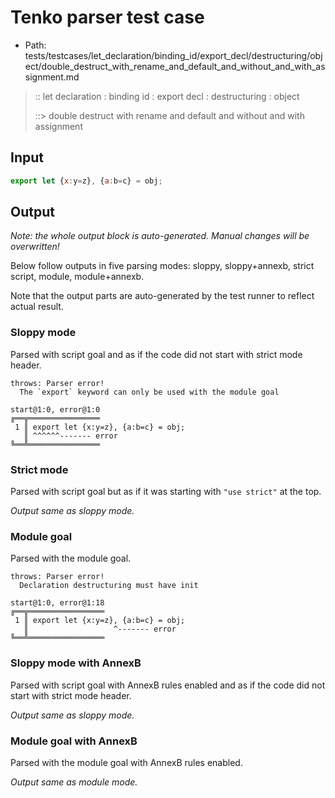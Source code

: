# Tenko parser test case

- Path: tests/testcases/let_declaration/binding_id/export_decl/destructuring/object/double_destruct_with_rename_and_default_and_without_and_with_assignment.md

> :: let declaration : binding id : export decl : destructuring : object
>
> ::> double destruct with rename and default and without and with assignment

## Input

`````js
export let {x:y=z}, {a:b=c} = obj;
`````

## Output

_Note: the whole output block is auto-generated. Manual changes will be overwritten!_

Below follow outputs in five parsing modes: sloppy, sloppy+annexb, strict script, module, module+annexb.

Note that the output parts are auto-generated by the test runner to reflect actual result.

### Sloppy mode

Parsed with script goal and as if the code did not start with strict mode header.

`````
throws: Parser error!
  The `export` keyword can only be used with the module goal

start@1:0, error@1:0
╔══╦════════════════
 1 ║ export let {x:y=z}, {a:b=c} = obj;
   ║ ^^^^^^------- error
╚══╩════════════════

`````

### Strict mode

Parsed with script goal but as if it was starting with `"use strict"` at the top.

_Output same as sloppy mode._

### Module goal

Parsed with the module goal.

`````
throws: Parser error!
  Declaration destructuring must have init

start@1:0, error@1:18
╔══╦═════════════════
 1 ║ export let {x:y=z}, {a:b=c} = obj;
   ║                   ^------- error
╚══╩═════════════════

`````

### Sloppy mode with AnnexB

Parsed with script goal with AnnexB rules enabled and as if the code did not start with strict mode header.

_Output same as sloppy mode._

### Module goal with AnnexB

Parsed with the module goal with AnnexB rules enabled.

_Output same as module mode._
